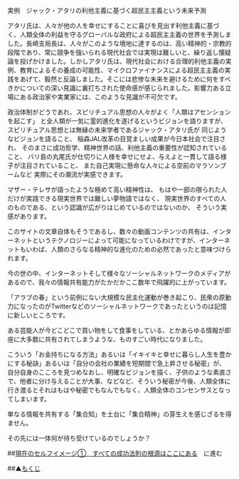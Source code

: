 実例　ジャック・アタリの利他主義に基づく超民主主義という未来予測

アタリ氏は、人々が他の人を幸せにすることに喜びを見出す利他主義に基づく、人類全体の利益を守るグローバルな政府による超民主主義の世界を予測しました。長崎支局長は、人々がこのような境地に達するのは、高い精神的・宗教的段階であり、常に競争を強いられる現代社会では実現は難しいと、繰り返し懐疑論を投げかけました。しかしアタリ氏は、現代社会における合理的利他主義の実例、教育によるその養成の可能性、マイクロファイナンスによる超民主主義の実践をあげて、毅然と反論しました。そこには悲惨な未来を避けるために何をすべきかについての深い見識に裏打ちされた使命感が感じられました。影響力ある立場にある政治家や実業家には、このような見識が不可欠です。

政治体制がどうであれ、スピリチュアル思想の人々がよく「人類はアセンションを起こす」
と全人類が一気に霊的進化を遂げるというビジョンを語りますが、
スピリチュアル思想とは無縁の未来学者であるジャック・アタリ氏が
同じようなビジョンを語ること、
稲森JAL改革の目覚ましい成果が今日本社会で注目され、
そのまさに成功哲学、精神世界の話、利他主義の重要性が認知されていること、
バリ島の丸尾氏が仕切りに人様を幸せにせよ、与えよと一貫して語る様子が注目されていること、
また自己実現に懸命な人々による空前のマラソンブームなど
実際にその潮流が実感できます。

マザー・テレサが語ったような極めて高い精神性は、
もはや一部の限られた人だけが実践できる現実世界では難しい夢物語ではなく、
現実世界のすべての人のものである、という認識が広がりはじめているのではないのか、
そういう実感があります。

このサイトの文章自体もそうであるし、数々の動画コンテンツの共有は、インターネットというテクノロジーによって可能になっているわけですが、インターネットもいわば、人類のさらなる精神的な進化のための必然であったと意味づけられます。

今の世の中、インターネットそして様々なソーシャルネットワークのメディアがあるので、我々の情報共有能力がたかだかここ数年で飛躍的に上がっています。

「アラブの春」という前例にない大規模な民主化運動が巻き起こり、民衆の原動力になったのがTwitterなどのソーシャルネットワークであったというのは記憶に新しいところです。

ある芸能人が今どこどこで買い物をして食事をしている、とかあらゆる情報が即座に大多数に共有されてしまうような、ものすごい時代になりました。

こういう「お金持ちになる方法」あるいは「イキイキと幸せに暮らし人生を豊かにする秘訣」あるいは「自分の会社の業績を短期間で急上昇させる秘密」が、
自分自身のこころを見つめなおし、明確なビジョンを描く、子供のような素直さで、他者に分け与えることが大事、などなど、そういう秘密が今後、人類全体に行き渡るとそれはもはや秘密でもなんでもなく、人類全体のコンセンサスとなってしまいます。

単なる情報を共有する「集合知」を土台に「集合精神」の芽生えを感じざるを得ません。

その先には一体何が待ち受けているのでしょうか？

##[現在のセルフイメージ①　すべての成功法則の根源はここにある](/contents/entry2/entry.html)　に進む

##▲[もくじ](/contents/a_index/entry.html)